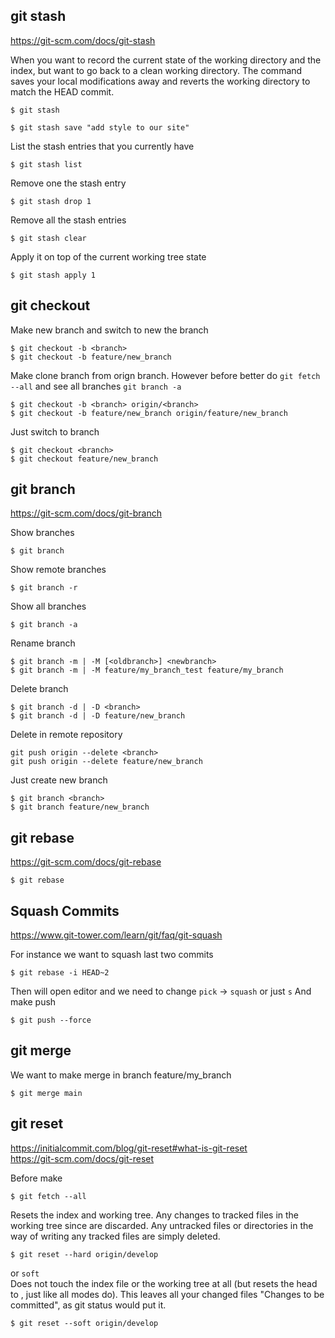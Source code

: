 
## git stash
https://git-scm.com/docs/git-stash

When you want to record the current state of the working directory and the index, but want to go back to a clean working directory. The command saves your local modifications away and reverts the working directory to match the HEAD commit.
```
$ git stash
```
```
$ git stash save "add style to our site"
```

List the stash entries that you currently have
```
$ git stash list
```

Remove one the stash entry
```
$ git stash drop 1
```

Remove all the stash entries
```
$ git stash clear
```

Apply it on top of the current working tree state
```
$ git stash apply 1
```


## git checkout
Make new branch and switch to new the branch
```
$ git checkout -b <branch>
$ git checkout -b feature/new_branch
```

Make clone branch from orign branch. However before better do `git fetch --all` and see all branches `git branch -a`
```
$ git checkout -b <branch> origin/<branch>
$ git checkout -b feature/new_branch origin/feature/new_branch
```

Just switch to branch
```
$ git checkout <branch>
$ git checkout feature/new_branch
```

## git branch
https://git-scm.com/docs/git-branch

Show branches
```
$ git branch
```

Show remote branches
```
$ git branch -r
```

Show all branches
```
$ git branch -a
```

Rename branch
```
$ git branch -m | -M [<oldbranch>] <newbranch>
$ git branch -m | -M feature/my_branch_test feature/my_branch
```

Delete branch
```
$ git branch -d | -D <branch>
$ git branch -d | -D feature/new_branch
```
Delete in remote repository 
```
git push origin --delete <branch>
git push origin --delete feature/new_branch
```

Just create new branch
```
$ git branch <branch>
$ git branch feature/new_branch
```

## git rebase
https://git-scm.com/docs/git-rebase

```
$ git rebase
```

## Squash Commits
https://www.git-tower.com/learn/git/faq/git-squash

For instance we want to squash last two commits
```
$ git rebase -i HEAD~2
```
Then will open editor and we need to change `pick` -> `squash` or just `s`
And make push
```
$ git push --force
```


## git merge

We want to make merge in branch feature/my_branch
```
$ git merge main
```

## git reset 
https://initialcommit.com/blog/git-reset#what-is-git-reset  
https://git-scm.com/docs/git-reset

Before make
```
$ git fetch --all
```
Resets the index and working tree. Any changes to tracked files in the working tree since <commit> are discarded. Any untracked files or directories in the way of writing any tracked files are simply deleted.  
```
$ git reset --hard origin/develop
```
or 
`soft`  
Does not touch the index file or the working tree at all (but resets the head to <commit>, just like all modes do). This leaves all your changed files "Changes to be committed", as git status would put it.
```
$ git reset --soft origin/develop
```

